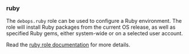 ### ruby

The `debops.ruby` role can be used to configure a Ruby environment. The
role will install Ruby packages from the current OS release, as well as
specified Ruby gems, either system-wide or on a selected user account.

Read the [ruby role documentation](https://docs.debops.org/en/stable-3.0/ansible/roles/ruby/) for more details.
